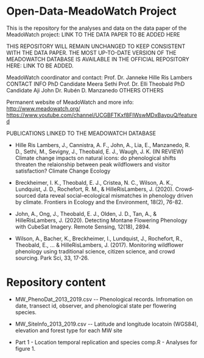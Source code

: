# Open-Data-MeadoWatch Project

This is the repository for the analyses and data on the data paper of the MeadoWatch project: LINK TO THE DATA PAPER TO BE ADDED HERE

THIS REPOSITORY WILL REMAIN UNCHANGED TO KEEP CONSISTENT WITH THE DATA PAPER. THE MOST UP-TO-DATE VERSION OF THE MEADOWATCH DATABASE IS AVAILABLE IN THE OFFICIAL REPOSITORY HERE: LINK TO BE ADDED.

MeadoWatch coordinator and contact: Prof. Dr. Janneke Hille Ris Lambers CONTACT INFO
PhD Candidate Meera Sethi
Prof. Dr. Elli Theobald
PhD Candidate Aji John
Dr. Rubén D. Manzanedo
OTHERS OTHERS

Permanent website of MeadoWatch and more info: http://www.meadowatch.org/
https://www.youtube.com/channel/UCGBFTKxf8FIWswMDxBavpuQ/featured


PUBLICATIONS LINKED TO THE MEADOWATCH DATABASE
- Hille Ris Lambers, J., Cannistra, A. F., John, A., Lia, E., Manzanedo, R. D., Sethi, M., Sevigny, J., Theobald, E. J., Waugh, J. K. (IN REVIEW) Climate change impacts on natural icons: do phenological shifts threaten the relaionship between peak wildflowers and visitor satisfaction? Climate Change Ecology

- Breckheimer, I. K., Theobald, E. J., Cristea, N. C., Wilson, A. K., Lundquist, J. D., Rochefort, R. M., & HilleRisLambers, J. (2020). Crowd‐sourced data reveal social–ecological mismatches in phenology driven by climate. Frontiers in Ecology and the Environment, 18(2), 76-82.

- John, A., Ong, J., Theobald, E. J., Olden, J. D., Tan, A., & HilleRisLambers, J. (2020). Detecting Montane Flowering Phenology with CubeSat Imagery. Remote Sensing, 12(18), 2894.

- Wilson, A., Bacher, K., Breckheimer, I., Lundquist, J., Rochefort, R., Theobald, E., ... & HilleRisLambers, J. (2017). Monitoring wildflower phenology using traditional science, citizen science, and crowd sourcing. Park Sci, 33, 17-26.

# Repository content
- MW_PhenoDat_2013_2019.csv -- Phenological records. Infromation on date, transect id, observer, and phenological state per flowering species.

- MW_SiteInfo_2013_2019.csv -- Latitude and longitude locatoin (WGS84), elevation and forest type for each MW site

- Part 1 - Location temporal replication and species comp.R - Analyses for figure 1. 


